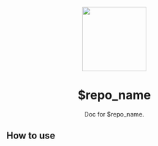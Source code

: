 <p align="center">
  <img src="https://user-images.githubusercontent.com/11868477/202899419-06a20089-c6ea-4cf4-bf2f-374eb1b20b71.png" height="150">
</p>

<h1 align="center">
$repo_name
</h1>

<p align="center">
Doc for $repo_name.
<p>

<!--
<p align="center">
  <a href="https://www.npmjs.com/package/$repo_name"><img src="https://img.shields.io/npm/v/$repo_name" alt="npm"></a>
</p>
-->

## How to use

